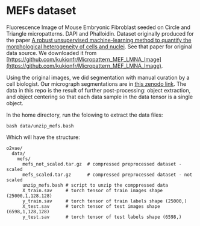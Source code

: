 # MEFs dataset
Fluorescence Image of Mouse Embryonic Fibroblast seeded on Circle and Triangle micropatterns. DAPI and Phalloidin. Dataset originally produced for the paper [A robust unsupervised machine-learning method to quantify the morphological heterogeneity of cells and nuclei](https://www.nature.com/articles/s41597-020-00432-x). See that paper for original data source. We downloaded it from [https://github.com/kukionfr/Micropattern_MEF_LMNA_Image](https://github.com/kukionfr/Micropattern_MEF_LMNA_Image).

Using the original images, we did segmentation with manual curation by a cell biologist. Our micrograph segmentations are in [this zenodo link](https://zenodo.org/record/7388245#.Y4k10ezMJqs). The data in this repo is the result of further post-processing: object extraction, and object centering so that each data sample in the data tensor is a single object.

In the home directory, run the folowing to extract the data files:
```
bash data/unzip_mefs.bash
```

Which will have the structure:
```
o2vae/
  data/
    mefs/
      mefs_not_scaled.tar.gz  # compressed preprocessed dataset - scaled 
      mefs_scaled.tar.gz      # compressed preprocessed dataset - not scaled
      unzip_mefs.bash # script to unzip the comppressed data
      X_train.sav     # torch tensor of train images shape (25000,1,128,128)
      y_train.sav     # torch tensor of train labels shape (25000,)
      X_test.sav      # torch tensor of test images shape (6598,1,128,128)
      y_test.sav      # torch tensor of test labels shape (6598,)
```
